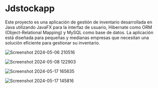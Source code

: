 # Jdstockapp
Este proyecto es una aplicación de gestión de inventario desarrollada en Java utilizando JavaFX para la interfaz de usuario, Hibernate como ORM (Object-Relational Mapping) y MySQL como base de datos. La aplicación está diseñada para pequeñas y medianas empresas que necesitan una solución eficiente para gestionar su inventario.

![Screenshot 2024-05-06 210516](https://github.com/JCDbutcher/Jdstockapp/assets/127102634/f1d331c0-b276-40f4-96d4-25a56f161f04)

![Screenshot 2024-05-08 122903](https://github.com/JCDbutcher/Jdstockapp/assets/127102634/3079a863-8f1d-4a09-b6ce-6db3fb7a22f2)

![Screenshot 2024-05-17 165635](https://github.com/JCDbutcher/Jdstockapp/assets/127102634/be788a6f-1b15-48cd-af76-584262895f74)

![Screenshot 2024-05-17 145816](https://github.com/JCDbutcher/Jdstockapp/assets/127102634/abb198b1-8d1d-4dc1-8219-0af70f4b9950)
